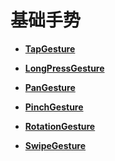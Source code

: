 # 基础手势<a name="ZH-CN_TOPIC_0000001192915098"></a>

-   **[TapGesture](ts-basic-gestures-tapgesture.md)**  

-   **[LongPressGesture](ts-basic-gestures-longpressgesture.md)**  

-   **[PanGesture](ts-basic-gestures-pangesture.md)**  

-   **[PinchGesture](ts-basic-gestures-pinchgesture.md)**  

-   **[RotationGesture](ts-basic-gestures-rotationgesture.md)**  

-   **[SwipeGesture](ts-basic-gestures-swipegesture.md)**  


